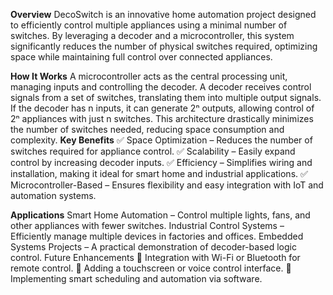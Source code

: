 **Overview**
DecoSwitch is an innovative home automation project designed to efficiently control multiple appliances using a minimal number of switches. By leveraging a decoder and a microcontroller, this system significantly reduces the number of physical switches required, optimizing space while maintaining full control over connected appliances.

**How It Works**
A microcontroller acts as the central processing unit, managing inputs and controlling the decoder.
A decoder receives control signals from a set of switches, translating them into multiple output signals.
If the decoder has n inputs, it can generate 2ⁿ outputs, allowing control of 2ⁿ appliances with just n switches.
This architecture drastically minimizes the number of switches needed, reducing space consumption and complexity.
**Key Benefits**
✅ Space Optimization – Reduces the number of switches required for appliance control.
✅ Scalability – Easily expand control by increasing decoder inputs.
✅ Efficiency – Simplifies wiring and installation, making it ideal for smart home and industrial applications.
✅ Microcontroller-Based – Ensures flexibility and easy integration with IoT and automation systems.

**Applications**
Smart Home Automation – Control multiple lights, fans, and other appliances with fewer switches.
Industrial Control Systems – Efficiently manage multiple devices in factories and offices.
Embedded Systems Projects – A practical demonstration of decoder-based logic control.
Future Enhancements
🔹 Integration with Wi-Fi or Bluetooth for remote control.
🔹 Adding a touchscreen or voice control interface.
🔹 Implementing smart scheduling and automation via software.
